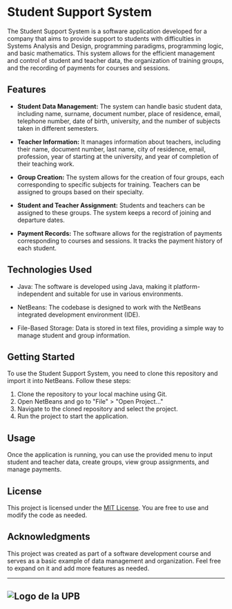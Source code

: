 # Student Support System

The Student Support System is a software application developed for a company that aims to provide support to students with difficulties in Systems Analysis and Design, programming paradigms, programming logic, and basic mathematics. This system allows for the efficient management and control of student and teacher data, the organization of training groups, and the recording of payments for courses and sessions.

## Features

- **Student Data Management:** The system can handle basic student data, including name, surname, document number, place of residence, email, telephone number, date of birth, university, and the number of subjects taken in different semesters.

- **Teacher Information:** It manages information about teachers, including their name, document number, last name, city of residence, email, profession, year of starting at the university, and year of completion of their teaching work.

- **Group Creation:** The system allows for the creation of four groups, each corresponding to specific subjects for training. Teachers can be assigned to groups based on their specialty.

- **Student and Teacher Assignment:** Students and teachers can be assigned to these groups. The system keeps a record of joining and departure dates.

- **Payment Records:** The software allows for the registration of payments corresponding to courses and sessions. It tracks the payment history of each student.

## Technologies Used

- Java: The software is developed using Java, making it platform-independent and suitable for use in various environments.

- NetBeans: The codebase is designed to work with the NetBeans integrated development environment (IDE).

- File-Based Storage: Data is stored in text files, providing a simple way to manage student and group information.

## Getting Started

To use the Student Support System, you need to clone this repository and import it into NetBeans. Follow these steps:

1. Clone the repository to your local machine using Git.
2. Open NetBeans and go to "File" > "Open Project..."
3. Navigate to the cloned repository and select the project.
4. Run the project to start the application.

## Usage

Once the application is running, you can use the provided menu to input student and teacher data, create groups, view group assignments, and manage payments.

## License

This project is licensed under the [MIT License](LICENSE). You are free to use and modify the code as needed.

## Acknowledgments

This project was created as part of a software development course and serves as a basic example of data management and organization. Feel free to expand on it and add more features as needed.

---

![Logo de la UPB](https://www.google.com/url?sa=i&url=https%3A%2F%2Fes.m.wikipedia.org%2Fwiki%2FArchivo%3AEscudo_UPB.svg&psig=AOvVaw3rGHUoUZOkOfuo1WojpTru&ust=1697163931167000&source=images&cd=vfe&opi=89978449&ved=0CBEQjRxqFwoTCODp87u674EDFQAAAAAdAAAAABAk)
---

